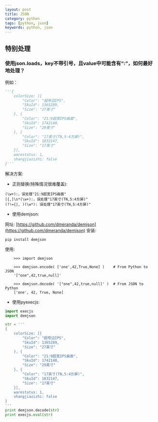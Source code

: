 ```yaml
---
layout: post
title: JSON
category: python
tags: [python, json]
keywords: python, json
---
```


## 特别处理
### 使用json.loads，key不带引号，且value中可能含有“:”，如何最好地处理？
例如：
```python
'''{
    colorSize: [{
        "Color": "超窄边IPS",
        "SkuId": 1365289,
        "Size": "27英寸"
    }, {
        "Color": "21:9超宽IPS曲面",
        "SkuId": 1742140,
        "Size": "29英寸"
    }, {
        "Color": "17英寸(TN,5:4方屏)",
        "SkuId": 1032147,
        "Size": "17英寸"
    }],
    warestatus: 1,
    shangjiazizhi: false
}'''
```
解决方案:
- 正则替换(特殊情况很难覆盖):

```
(\w+):，误处理"21:9超宽IPS曲面"
[{,]\s*(\w+):，误处理"17英寸(TN,5:4方屏)"
(?!={|, )(\w*): 误处理"17英寸(TN,5:4方屏)"
```
- 使用demjson:

网址: [https://github.com/dmeranda/demjson](https://github.com/dmeranda/demjson)
安装:
```
pip install demjson
```
使用:
```
    >>> import demjson

    >>> demjson.encode( ['one',42,True,None] )    # From Python to JSON
    '["one",42,true,null]'

    >>> demjson.decode( '["one",42,true,null]' )  # From JSON to Python
    ['one', 42, True, None]
```
- 使用pyexecjs:

```python
import execjs
import demjson

str = '''
{
    colorSize: [{
        "Color": "超窄边IPS",
        "SkuId": 1365289,
        "Size": "27英寸"
    }, {
        "Color": "21:9超宽IPS曲面",
        "SkuId": 1742140,
        "Size": "29英寸"
    }, {
        "Color": "17英寸(TN,5:4方屏)",
        "SkuId": 1032147,
        "Size": "17英寸"
    }],
    warestatus: 1,
    shangjiazizhi: false
}
'''
print demjson.decode(str)
print execjs.eval(str)
```